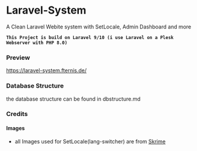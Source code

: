 # Laravel-System
A Clean Laravel Webite system with SetLocale, Admin Dashboard and more

__`This Project is build on Laravel 9/10 (i use Laravel on a Plesk Webserver with PHP 8.0)`__
<br>

### Preview
https://laravel-system.fternis.de/

### Database Structure
the database structure can be found in dbstructure.md
<br>

### Credits
#### Images
- all Images used for SetLocale(lang-switcher) are from <a href="https://skrime.eu/a/Michaelninder" target="_blank">Skrime</a>
